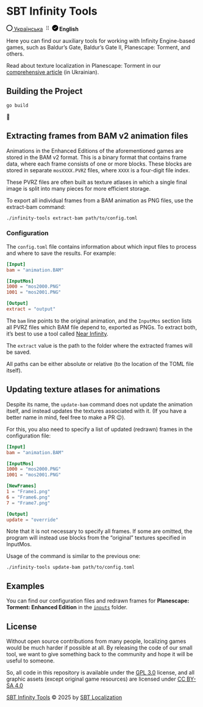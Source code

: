 <!--
SPDX-FileCopyrightText: © 2025 SBT Localization https://sbt.localization.com.ua
SPDX-FileContributor: Serhii Olendarenko <sergey.olendarenko@gmail.com>

SPDX-License-Identifier: GPL-3.0-only
-->

# SBT Infinity Tools

[<svg xmlns="http://www.w3.org/2000/svg" viewBox="0 0 16 16" width="16" height="16"><path d="M0 8a8 8 0 1 1 16 0A8 8 0 0 1 0 8Zm8-6.5a6.5 6.5 0 1 0 0 13 6.5 6.5 0 0 0 0-13Z"></path></svg> Українська](./README.md) <svg xmlns="http://www.w3.org/2000/svg" viewBox="0 0 16 16" width="16" height="16"><path d="M10 13a1 1 0 1 1 0-2 1 1 0 0 1 0 2Zm0-4a1 1 0 1 1 0-2 1 1 0 0 1 0 2Zm-4 4a1 1 0 1 1 0-2 1 1 0 0 1 0 2Zm5-9a1 1 0 1 1-2 0 1 1 0 0 1 2 0ZM7 8a1 1 0 1 1-2 0 1 1 0 0 1 2 0ZM6 5a1 1 0 1 1 0-2 1 1 0 0 1 0 2Z"></path></svg> **<svg xmlns="http://www.w3.org/2000/svg" viewBox="0 0 16 16" width="16" height="16"><path d="M8 16A8 8 0 1 1 8 0a8 8 0 0 1 0 16Zm3.78-9.72a.751.751 0 0 0-.018-1.042.751.751 0 0 0-1.042-.018L6.75 9.19 5.28 7.72a.751.751 0 0 0-1.042.018.751.751 0 0 0-.018 1.042l2 2a.75.75 0 0 0 1.06 0Z"></path></svg> English**

Here you can find our auxiliary tools for working with Infinity Engine-based games, such as Baldur’s Gate, Baldur’s Gate II, Planescape: Torment, and others.

Read about texture localization in Planescape: Torment in our [comprehensive article](https://sbt.localization.com.ua/article/lokalizatsiia-tekstur-u-planescape-torment) (in Ukrainian).

## Building the Project

```
go build
```
🙂

## Extracting frames from BAM v2 animation files

Animations in the Enhanced Editions of the aforementioned games are stored in the BAM v2 format. This is a binary format that contains frame data, where each frame consists of one or more blocks. These blocks are stored in separate `mosXXXX.PVRZ` files, where `XXXX` is a four-digit file index.

These PVRZ files are often built as texture atlases in which a single final image is split into many pieces for more efficient storage.

To export all individual frames from a BAM animation as PNG files, use the extract-bam command:
```
./infinity-tools extract-bam path/to/config.toml
```

### Configuration

The `config.toml` file contains information about which input files to process and where to save the results. For example:
```toml
[Input]
bam = "animation.BAM"

[InputMos]
1000 = "mos2000.PNG"
1001 = "mos2001.PNG"

[Output]
extract = "output"
```

The `bam` line points to the original animation, and the `InputMos` section lists all PVRZ files which BAM file depend to, exported as PNGs. To extract both, it’s best to use a tool called [Near Infinity](https://github.com/NearInfinityBrowser/NearInfinity/wiki).

The `extract` value is the path to the folder where the extracted frames will be saved.

All paths can be either absolute or relative (to the location of the TOML file itself).

## Updating texture atlases for animations

Despite its name, the `update-bam` command does not update the animation itself, and instead updates the textures associated with it. (If you have a better name in mind, feel free to make a PR 😉).

For this, you also need to specify a list of updated (redrawn) frames in the configuration file:

```toml
[Input]
bam = "animation.BAM"

[InputMos]
1000 = "mos2000.PNG"
1001 = "mos2001.PNG"

[NewFrames]
1 = "Frame1.png"
6 = "Frame6.png"
7 = "Frame7.png"

[Output]
update = "override"
```

Note that it is not necessary to specify all frames. If some are omitted, the program will instead use blocks from the “original” textures specified in InputMos.

Usage of the command is similar to the previous one:

```
./infinity-tools update-bam path/to/config.toml
```

## Examples

You can find our configuration files and redrawn frames for **Planescape: Torment: Enhanced Edition** in the [`inputs`](./inputs/) folder.

## License

Without open source contributions from many people, localizing games would be much harder if possible at all. By releasing the code of our small tool, we want to give something back to the community and hope it will be useful to someone.

So, all code in this repository is available under the [GPL 3.0](./LICENSES/GPL-3.0-only.txt) license, and all graphic assets (except original game resources) are licensed under <a href="https://creativecommons.org/licenses/by-sa/4.0/">CC BY-SA 4.0</a><img src="https://mirrors.creativecommons.org/presskit/icons/cc.svg" alt="" style="max-width: 1em;max-height:1em;margin-left: .2em;"><img src="https://mirrors.creativecommons.org/presskit/icons/by.svg" alt="" style="max-width: 1em;max-height:1em;margin-left: .2em;"><img src="https://mirrors.creativecommons.org/presskit/icons/sa.svg" alt="" style="max-width: 1em;max-height:1em;margin-left: .2em;">

<a href="https://github.com/sbtlocalization/infinity-tools">SBT Infinity Tools</a> © 2025 by <a href="https://sbt.localization.com.ua">SBT Localization</a>
